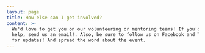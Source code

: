 ```yaml
---
layout: page
title: How else can I get involved?
content: >-
  We'd love to get you on our volunteering or mentoring teams! If you'd like to
  help, send us an email!. Also, be sure to follow us on Facebook and Twitter
  for updates! And spread the word about the event.
---
```


